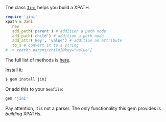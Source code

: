 The class [`Jini`](https://www.rubydoc.info/github/l3r8yJ/jini/master/Jini) helps you build a XPATH.

```ruby
require 'jini'
xpath = Jini
  .new
  .add_path('parent') # addition a path node
  .add_path('child') # addition a path node 
  .add_attr('key', 'value') # addition an attribute
  .to_s # convert it to a string
# -> xpath: parent/child[@key="value"]
```

The full list of methods is [here](https://www.rubydoc.info/github/l3r8yJ/jini/master/Jini).

Install it:

```bash
$ gem install jini
```

Or add this to your `Gemfile`:

```bash
gem 'jini'
```

Pay attention, it is not a parser. The only functionality this gem provides
is _building_ XPATHs.
